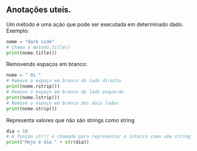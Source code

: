 ## Anotações uteis.

Um método é uma ação que pode ser executada em determinado dado. Exemplo:

```py
nome = "dark side"
# Chama o método.title()
print(nome.title())
```

Removendo espaços em branco:
```py
nome = " Oi "
# Remove o espaço em branco do lado direito
print(nome.rstrip())
# Remove o espaço em branco do lado esquerdo
print(nome.lstrip())
# Remove o espaço em branco dos dois lados
print(nome.strip())
```

Representa valores que não são strings como string
```py
dia = 10
# A função str() é chamada para representar o inteiro como uma string
print("Hoje é dia " + str(dia))
```